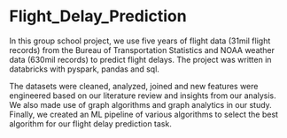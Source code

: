 # Flight_Delay_Prediction

In this group school project, we use five years of flight data (31mil flight records) from the Bureau of Transportation Statistics and NOAA weather data (630mil records) to predict flight delays. The project was written in databricks with pyspark, pandas and sql.

The datasets were cleaned, analyzed, joined and new features were engineered based on our literature review and insights from our analysis. We also made use of graph algorithms and graph analytics in our study. Finally, we created an ML pipeline of various algorithms to select the best algorithm for our flight delay prediction task.
